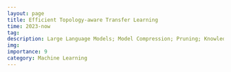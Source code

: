 ```yaml
---
layout: page
title: Efficient Topology-aware Transfer Learning
time: 2023-now
tag: 
description: Large Language Models; Model Compression; Pruning; Knowledge Distillation
img: 
importance: 9
category: Machine Learning
---
```

